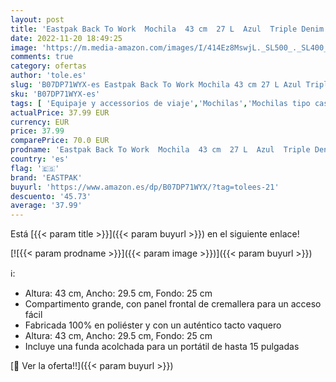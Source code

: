 ```yaml
---
layout: post
title: 'Eastpak Back To Work  Mochila  43 cm  27 L  Azul  Triple Denim '
date: 2022-11-20 18:49:25
image: 'https://m.media-amazon.com/images/I/414Ez8MswjL._SL500_._SL400_.jpg'
comments: true
category: ofertas
author: 'tole.es'
slug: 'B07DP71WYX-es Eastpak Back To Work Mochila 43 cm 27 L Azul Triple Denim'
sku: 'B07DP71WYX-es'
tags: [ 'Equipaje y accessorios de viaje','Mochilas','Mochilas tipo casual','Moda','eastpak','mochila','🇪🇸', ]
actualPrice: 37.99 EUR
currency: EUR
price: 37.99
comparePrice: 70.0 EUR
prodname: 'Eastpak Back To Work  Mochila  43 cm  27 L  Azul  Triple Denim '
country: 'es'
flag: '🇪🇸'
brand: 'EASTPAK'
buyurl: 'https://www.amazon.es/dp/B07DP71WYX/?tag=tolees-21'
descuento: '45.73'
average: '37.99'
---
```


Está [{{< param title >}}]({{< param buyurl >}}) en el siguiente enlace!

[![{{< param prodname >}}]({{< param image >}})]({{< param buyurl >}})

ℹ️:

- Altura: 43 cm, Ancho: 29.5 cm, Fondo: 25 cm
- Compartimento grande, con panel frontal de cremallera para un acceso fácil
- Fabricada 100% en poliéster y con un auténtico tacto vaquero
- Altura: 43 cm, Ancho: 29.5 cm, Fondo: 25 cm
- Incluye una funda acolchada para un portátil de hasta 15 pulgadas

[🛒 Ver la oferta!!]({{< param buyurl >}})
